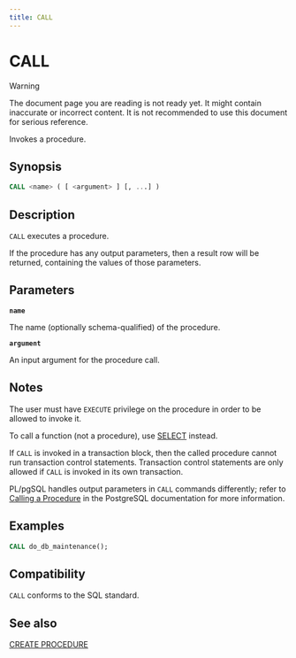 ```yaml
---
title: CALL
---
```


# CALL

> [!WARNING]
> The document page you are reading is not ready yet. It might contain inaccurate or incorrect content. It is not recommended to use this document for serious reference.

Invokes a procedure.

## Synopsis

```sql
CALL <name> ( [ <argument> ] [, ...] )
```

## Description

`CALL` executes a procedure.

If the procedure has any output parameters, then a result row will be returned, containing the values of those parameters.

## Parameters

**`name`**

The name (optionally schema-qualified) of the procedure.

**`argument`**

An input argument for the procedure call.

## Notes

The user must have `EXECUTE` privilege on the procedure in order to be allowed to invoke it.

To call a function (not a procedure), use [SELECT](/docs/sql-stmts/sql-stmt-select.md) instead.

If `CALL` is invoked in a transaction block, then the called procedure cannot run transaction control statements. Transaction control statements are only allowed if `CALL` is invoked in its own transaction.

PL/pgSQL handles output parameters in `CALL` commands differently; refer to [Calling a Procedure](https://www.postgresql.org/docs/12/plpgsql-control-structures.html#PLPGSQL-STATEMENTS-CALLING-PROCEDURE) in the PostgreSQL documentation for more information.

## Examples

```sql
CALL do_db_maintenance();
```

## Compatibility

`CALL` conforms to the SQL standard.

## See also

[CREATE PROCEDURE](/docs/sql-stmts/sql-stmt-create-procedure.md)
